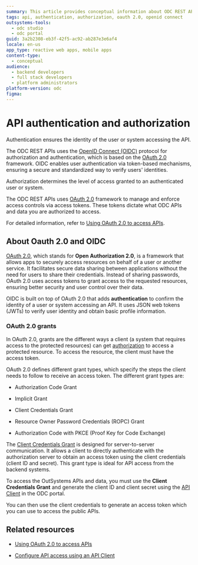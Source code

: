 ```yaml
---
summary: This article provides conceptual information about ODC REST API authentication and authorization.
tags: api, authentication, authorization, oauth 2.0, openid connect
outsystems-tools:
  - odc studio
  - odc portal
guid: 3a2b2308-eb3f-42f5-ac92-ab287e3e6af4
locale: en-us
app_type: reactive web apps, mobile apps
content-type:
  - conceptual
audience:
  - backend developers
  - full stack developers
  - platform administrators
platform-version: odc
figma:
---
```

# API authentication and authorization

Authentication ensures the identity of the user or system accessing the API. 

The ODC REST APIs uses the [OpenID Connect (OIDC)](https://openid.net/developers/how-connect-works/) protocol for authorization and authentication, which is based on the [OAuth 2.0](https://datatracker.ietf.org/doc/html/rfc6749) framework.  OIDC enables user authentication via token-based mechanisms, ensuring a secure and standardized way to verify users' identities.

Authorization determines the level of access granted to an authenticated user or system. 

The ODC REST APIs uses [OAuth 2.0](#about-oauth-20-and-oidc) framework to manage and enforce access controls via access tokens. These tokens dictate what ODC APIs and data you are authorized to access. 

For detailed information, refer to [Using OAuth 2.0 to access APIs](using-oauth-access-api.md).

## About Oauth 2.0 and OIDC

[OAuth 2.0](https://datatracker.ietf.org/doc/html/rfc6749), which stands for **Open Authorization 2.0**, is a framework that allows apps to securely access resources on behalf of a user or another service. It facilitates secure data sharing between applications without the need for users to share their credentials. Instead of sharing passwords, OAuth 2.0 uses access tokens to grant access to the requested resources, ensuring better security and user control over their data.

OIDC is built on top of OAuth 2.0 that adds **authentication** to confirm the identity of a user or system accessing an API. It uses JSON web tokens (JWTs) to verify user identity and obtain basic profile information.

### OAuth 2.0 grants

In OAuth 2.0, grants are the different ways a client (a system that requires access to the protected resources) can get [authorization](https://datatracker.ietf.org/doc/html/rfc6749#section-4) to access a protected resource. To access the resource, the client must have the access token.

OAuth 2.0 defines different grant types, which specify the steps the client needs to follow to receive an access token. The different grant types are:

- Authorization Code Grant

- Implicit Grant

- Client Credentials Grant

- Resource Owner Password Credentials (ROPC) Grant

- Authorization Code with PKCE (Proof Key for Code Exchange)

The [Client Credentials Grant](https://datatracker.ietf.org/doc/html/rfc6749#section-4.4) is designed for server-to-server communication. It allows a client to directly authenticate with the authorization server to obtain an access token using the client credentials (client ID and secret). This grant type is ideal for API access from the backend systems.

To access the OutSystems APIs and data, you must use the **Client Credentials Grant** and generate the client ID and client secret using the [API Client](create-api-client.md) in the ODC portal.

You can  then use the client credentials to generate an access token which you can use to access the public APIs.

## Related resources

- [Using OAuth 2.0 to access APIs](using-oauth-access-api.md)

- [Configure API access using an API Client](create-api-client.md)
